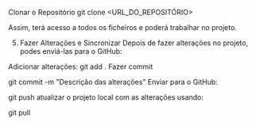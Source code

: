  Clonar o Repositório
git clone <URL_DO_REPOSITÓRIO>

Assim, terá acesso a todos os ficheiros e poderá trabalhar no projeto.

5. Fazer Alterações e Sincronizar
Depois de fazer alterações no projeto, podes enviá-las para o GitHub:

Adicionar alterações:
git add .
Fazer commit

git commit -m "Descrição das alterações"
Enviar para o GitHub:

git push atualizar o projeto local com as alterações usando:

git pull
